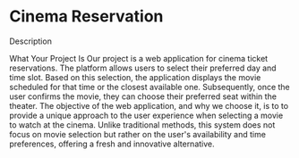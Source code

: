 # Cinema Reservation

Description

What Your Project Is
Our project is a web application for cinema ticket reservations. The platform allows users to select their preferred day and time slot. Based on this selection, the application displays the movie scheduled for that time or the closest available one. Subsequently, once the user confirms the movie, they can choose their preferred seat within the theater.
The objective of the web application, and why we choose it, is to to provide a unique approach to the user experience when selecting a movie to watch at the cinema. Unlike traditional methods, this system does not focus on movie selection but rather on the user's availability and time preferences, offering a fresh and innovative alternative.

